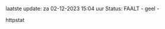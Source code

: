 laatste update: 
za 02-12-2023 15:04   uur 
Status: FAALT - geel - 
<div class="service Y">httpstat</div>